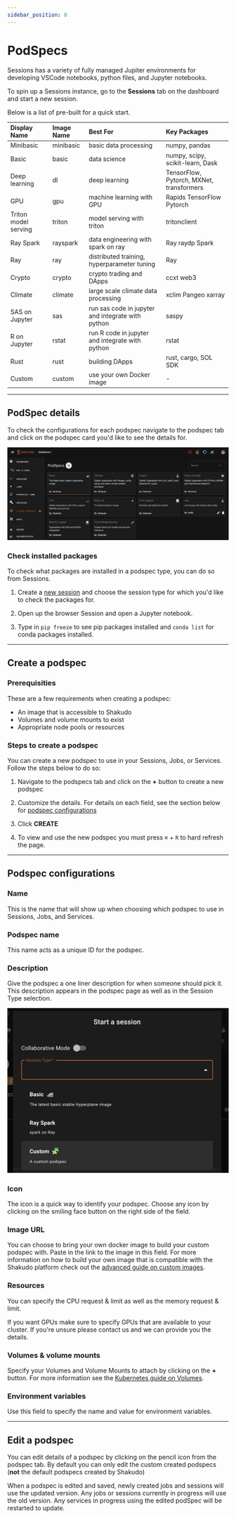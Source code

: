 ```yaml
---
sidebar_position: 8
---
```


# PodSpecs

Sessions has a variety of fully managed Jupiter environments for developing VSCode notebooks, python files, and Jupyter notebooks.

To spin up a Sessions instance, go to the **Sessions** tab on the dashboard and start a new session.

Below is a list of pre-built for a quick start. 

| Display Name         | Image Name   | Best For    |Key Packages                         |
| :----------------| :----------- | :-----------|:----------------------------------- |
| Minibasic        | minibasic    | basic data processing | numpy, pandas |
| Basic            | basic        | data science | numpy, scipy, scikit-learn, Dask     |  
| Deep learning    | dl           | deep learning      | TensorFlow, Pytorch, MXNet, transformers    |
| GPU              | gpu          | machine learning with GPU | Rapids TensorFlow Pytorch |
| Triton model serving | triton  | model serving with triton | tritonclient           |
| Ray Spark        | rayspark     | data engineering with spark on ray | Ray raydp Spark|
| Ray              | ray          | distributed training, hyperparameter tuning | Ray  |
| Crypto           | crypto       | crypto trading and DApps | ccxt web3   |
| Climate          | climate      | large scale climate data processing  | xclim Pangeo xarray |
| SAS on Jupyter   | sas          | run sas code in jupyter and integrate with python | saspy   | 
| R on Jupyter     | rstat        | run R code in jupyter and integrate with python | rstat|   
| Rust             | rust         | building DApps | rust, cargo, SOL SDK|   
| Custom           | custom       | use your own Docker image | - |   

---

## PodSpec details

To check the configurations for each podspec navigate to the podspec tab and click on the podspec card you'd like to see the details for.

![podspec details](img/podspec_cards.png)

### Check installed packages

To check what packages are installed in a podspec type, you can do so from Sessions. 

1. Create a [new session](/docs/shakudo-platform-features/sessions.md/#get-started-with-sessions) and choose the session type for which you'd like to check the packages for. 

2. Open up the browser Session and open a Jupyter notebook.

3. Type in `pip freeze` to see pip packages installed and `conda list` for conda packages installed.

---

## Create a podspec

### Prerequisities

These are a few requirements when creating a podspec:

* An image that is accessible to Shakudo
* Volumes and volume mounts to exist
* Appropriate node pools or resources

### Steps to create a podspec

You can create a new podspec to use in your Sessions, Jobs, or Services.
Follow the steps below to do so:

1. Navigate to the podspecs tab and click on the **+** button to create a new podspec

2. Customize the details. For details on each field, see the section below for [podspec configurations](#podspec-configurations)

3. Click **CREATE**

4. To view and use the new podspec you must press `⌘` + `R` to hard refresh the page.

---

## Podspec configurations

### Name

This is the name that will show up when choosing which podspec to use in Sessions, Jobs, and Services.

### Podspec name

This name acts as a unique ID for the podspec.

### Description

Give the podspec a one liner description for when someone should pick it. This description appears in the podspec page as well as in the Session Type selection.

![session type description](img/session_type.png)

### Icon

The icon is a quick way to identify your podspec. Choose any icon by clicking on the smiling face button on the right side of the field.

### Image URL

You can choose to bring your own docker image to build your custom podspec with. Paste in the link to the image in this field. For more information on how to build your own image that is compatible with the Shakudo platform check out the [advanced guide on custom images](/docs/advanced%20guides/customimage.md).

### Resources

You can specify the CPU request & limit as well as the memory request & limit.

If you want GPUs make sure to specify GPUs that are available to your cluster. If you're unsure please contact us and we can provide you the details.

### Volumes & volume mounts

Specify your Volumes and Volume Mounts to attach by clicking on the **+** button. For more information see the [Kubernetes guide on Volumes](https://kubernetes.io/docs/concepts/storage/volumes/).

### Environment variables

Use this field to specify the name and value for environment variables.

---

## Edit a podspec

You can edit details of a podspec by clicking on the pencil icon from the podspec tab. By default you can only edit the custom created podspecs (**not** the default podspecs created by Shakudo)

When a podspec is edited and saved, newly created jobs and sessions will use the updated version. Any jobs or sessions currently in progress will use the old version. Any services in progress using the edited podSpec will be restarted to update.


